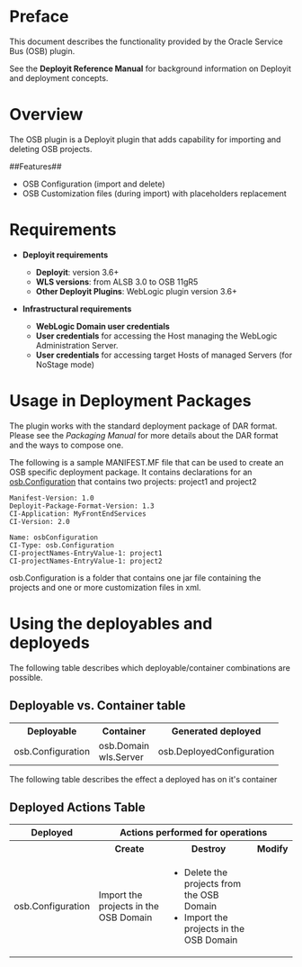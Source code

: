 # Preface #

This document describes the functionality provided by the Oracle Service Bus (OSB) plugin.

See the **Deployit Reference Manual** for background information on Deployit and deployment concepts.

# Overview #

The OSB plugin is a Deployit plugin that adds capability for importing and deleting OSB projects.

##Features##

* OSB Configuration (import and delete)
* OSB Customization files (during import) with placeholders replacement

# Requirements #

* **Deployit requirements**
	* **Deployit**: version 3.6+
	* **WLS versions**: from ALSB 3.0 to OSB 11gR5
	* **Other Deployit Plugins**: WebLogic plugin version  3.6+

* **Infrastructural requirements**
	* **WebLogic Domain user credentials**
	* **User credentials** for accessing the Host managing the WebLogic Administration Server.
	* **User credentials** for accessing target Hosts of managed Servers (for NoStage mode)

# Usage in Deployment Packages #

The plugin works with the standard deployment package of DAR format. Please see the _Packaging Manual_ for more details about the DAR format and the ways to
compose one.

The following is a sample MANIFEST.MF file that can be used to create an OSB specific deployment package.
It contains declarations for an [osb.Configuration](#osb.Configuration) that contains two  projects: project1 and project2

	Manifest-Version: 1.0
	Deployit-Package-Format-Version: 1.3
	CI-Application: MyFrontEndServices
	CI-Version: 2.0

	Name: osbConfiguration
	CI-Type: osb.Configuration
	CI-projectNames-EntryValue-1: project1
	CI-projectNames-EntryValue-1: project2

osb.Configuration is a folder that contains one jar file containing the projects and one or more customization files in xml.

# Using the deployables and deployeds #

The following table describes which deployable/container combinations are possible.

## Deployable vs. Container table ##
<table class="deployed-matrix">
<tr>
	<th>Deployable</th>
	<th>Container</th>
	<th>Generated deployed</th>
</tr>
<tr>
	<td>osb.Configuration</td>
	<td>osb.Domain<br/>wls.Server</td>
	<td>osb.DeployedConfiguration</td>
</tr>
</table>

The following table describes the effect a deployed has on it's container

## Deployed Actions Table ##

<table class="deployed-matrix">
<tr>
	<th class="borderless-bottom">Deployed</th>
	<th colspan="3">Actions performed for operations</th>
</tr>
<tr>
	<th class="borderless-top">&nbsp;</th>
	<th align="center">Create</th>
	<th align="center">Destroy</th>
	<th align="center">Modify</th>
</tr>
<tr>
	<td>osb.Configuration</td>
	<td>Import the projects in the OSB Domain</td>
	<td>
		<ul>
		<li>Delete the projects from the OSB Domain</li>
		<li>Import the projects in the OSB Domain</li>
		</ul>
	</td>
</tr>
</table>
